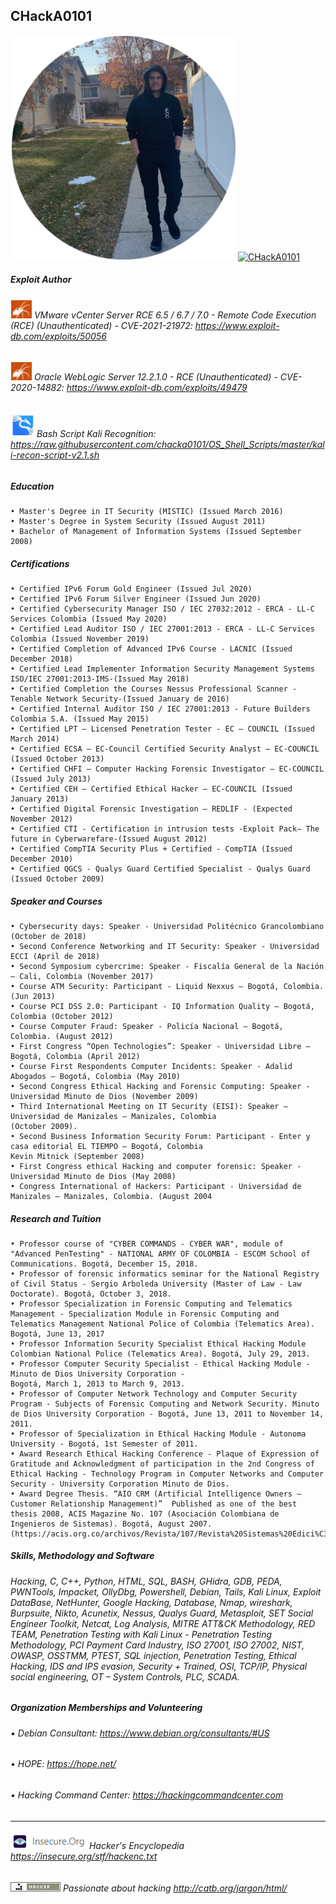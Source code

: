 ## CHackA0101
![Alt Text](https://github.com/chacka0101/Repository_CHackA0101/blob/master/chacka0101-github.png?raw=true)
[![CHackA0101](http://www.hackthebox.eu/badge/image/198382)](https://app.hackthebox.eu/profile/198382)
##### Exploit Author
###### ![Alt Text](https://github.com/chacka0101/Repository_CHackA0101/blob/master/exploit-db-1.png?raw=true) VMware vCenter Server RCE 6.5 / 6.7 / 7.0 - Remote Code Execution (RCE) (Unauthenticated) - CVE-2021-21972: https://www.exploit-db.com/exploits/50056
###### ![Alt Text](https://github.com/chacka0101/Repository_CHackA0101/blob/master/exploit-db-1.png?raw=true) Oracle WebLogic Server 12.2.1.0 - RCE (Unauthenticated) - CVE-2020-14882: https://www.exploit-db.com/exploits/49479
###### ![Alt Text](https://github.com/chacka0101/Repository_CHackA0101/blob/master/kali-icon-1.png?raw=true) Bash Script Kali Recognition: https://raw.githubusercontent.com/chacka0101/OS_Shell_Scripts/master/kali-recon-script-v2.1.sh
##### Education
```
• Master's Degree in IT Security (MISTIC) (Issued March 2016)
• Master's Degree in System Security (Issued August 2011)
• Bachelor of Management of Information Systems (Issued September 2008)
```
##### Certifications
```
• Certified IPv6 Forum Gold Engineer (Issued Jul 2020)
• Certified IPv6 Forum Silver Engineer (Issued Jun 2020)
• Certified Cybersecurity Manager ISO / IEC 27032:2012 - ERCA - LL-C Services Colombia (Issued May 2020)
• Certified Lead Auditor ISO / IEC 27001:2013 - ERCA - LL-C Services Colombia (Issued November 2019)
• Certified Completion of Advanced IPv6 Course - LACNIC (Issued December 2018)
• Certified Lead Implementer Information Security Management Systems ISO/IEC 27001:2013-IMS-(Issued May 2018)
• Certified Completion the Courses Nessus Professional Scanner - Tenable Network Security-(Issued January de 2016)
• Certified Internal Auditor ISO / IEC 27001:2013 - Future Builders Colombia S.A. (Issued May 2015)
• Certified LPT – Licensed Penetration Tester - EC – COUNCIL (Issued March 2014)
• Certified ECSA – EC-Council Certified Security Analyst – EC-COUNCIL (Issued October 2013)
• Certified CHFI – Computer Hacking Forensic Investigator – EC-COUNCIL (Issued July 2013)
• Certified CEH – Certified Ethical Hacker – EC-COUNCIL (Issued January 2013)
• Certified Digital Forensic Investigation – REDLIF - (Expected November 2012)
• Certified CTI - Certification in intrusion tests -Exploit Pack– The future in Cyberwarefare-(Issued August 2012)
• Certified CompTIA Security Plus + Certified - CompTIA (Issued December 2010)
• Certified QGCS - Qualys Guard Certified Specialist - Qualys Guard (Issued October 2009)
```
##### Speaker and Courses
```
• Cybersecurity days: Speaker - Universidad Politécnico Grancolombiano (October de 2018) 
• Second Conference Networking and IT Security: Speaker - Universidad ECCI (April de 2018) 
• Second Symposium cybercrime: Speaker - Fiscalía General de la Nación – Cali, Colombia (November 2017)
• Course ATM Security: Participant - Liquid Nexxus – Bogotá, Colombia. (Jun 2013)
• Course PCI DSS 2.0: Participant - IQ Information Quality – Bogotá, Colombia (October 2012)
• Course Computer Fraud: Speaker - Policía Nacional – Bogotá, Colombia. (August 2012)
• First Congress “Open Technologies”: Speaker - Universidad Libre – Bogotá, Colombia (April 2012)
• Course First Respondents Computer Incidents: Speaker - Adalid Abogados – Bogotá, Colombia (May 2010)
• Second Congress Ethical Hacking and Forensic Computing: Speaker - Universidad Minuto de Dios (November 2009) 
• Third International Meeting on IT Security (EISI): Speaker – Universidad de Manizales – Manizales, Colombia
(October 2009). 
• Second Business Information Security Forum: Participant - Enter y casa editorial EL TIEMPO – Bogotá, Colombia
Kevin Mitnick (September 2008) 
• First Congress ethical Hacking and computer forensic: Speaker - Universidad Minuto de Dios (May 2008) 
• Congress International of Hackers: Participant - Universidad de Manizales – Manizales, Colombia. (August 2004
```
##### Research and Tuition 
```
• Professor course of "CYBER COMMANDS - CYBER WAR", module of "Advanced PenTesting" - NATIONAL ARMY OF COLOMBIA - ESCOM School of Communications. Bogotá, December 15, 2018.
• Professor of forensic informatics seminar for the National Registry of Civil Status - Sergio Arboleda University (Master of Law - Law Doctorate). Bogotá, October 3, 2018.
• Professor Specialization in Forensic Computing and Telematics Management - Specialization Module in Forensic Computing and Telematics Management National Police of Colombia (Telematics Area). Bogotá, June 13, 2017
• Professor Information Security Specialist Ethical Hacking Module Colombian National Police (Telematics Area). Bogotá, July 29, 2013.
• Professor Computer Security Specialist - Ethical Hacking Module - Minuto de Dios University Corporation -
Bogotá, March 1, 2013 to March 9, 2013.
• Professor of Computer Network Technology and Computer Security Program - Subjects of Forensic Computing and Network Security. Minuto de Dios University Corporation - Bogotá, June 13, 2011 to November 14, 2011.
• Professor of Specialization in Ethical Hacking Module - Autonoma University - Bogotá, 1st Semester of 2011.
• Award Research Ethical Hacking Conference - Plaque of Expression of Gratitude and Acknowledgment of participation in the 2nd Congress of Ethical Hacking - Technology Program in Computer Networks and Computer Security - University Corporation Minuto de Dios.
• Award Degree Thesis. “AIO CRM (Artificial Intelligence Owners – Customer Relationship Management)”  Published as one of the best thesis 2008, ACIS Magazine No. 107 (Asociación Colombiana de Ingenieros de Sistemas). Bogotá, August 2007. (https://acis.org.co/archivos/Revista/107/Revista%20Sistemas%20Edici%C3%B3n%20107.pdf)
```
##### Skills, Methodology and Software
###### Hacking, C, C++, Python, HTML, SQL, BASH, GHidra, GDB, PEDA, PWNTools, Impacket, OllyDbg, Powershell, Debian, Tails, Kali Linux, Exploit DataBase, NetHunter, Google Hacking, Database, Nmap, wireshark, Burpsuite, Nikto, Acunetix, Nessus, Qualys Guard, Metasploit, SET Social Engineer Toolkit, Netcat, Log Analysis, MITRE ATT&CK Methodology, RED TEAM, Penetration Testing with Kali Linux - Penetration Testing Methodology, PCI Payment Card Industry, ISO 27001, ISO 27002, NIST, OWASP, OSSTMM, PTEST, SQL injection, Penetration Testing, Ethical Hacking, IDS and IPS evasion, Security + Trained, OSI, TCP/IP, Physical social engineering, OT – System Controls, PLC, SCADA.

##### Organization Memberships and Volunteering
###### •	Debian Consultant:  https://www.debian.org/consultants/#US
###### •	HOPE: https://hope.net/
###### •	Hacking Command Center: https://hackingcommandcenter.com
---
###### ![Alt Text](https://github.com/chacka0101/Repository_CHackA0101/blob/master/insecure.png) Hacker's Encyclopedia    https://insecure.org/stf/hackenc.txt 

###### ![Alt Text](https://github.com/chacka0101/Repository_CHackA0101/blob/master/hacker.png) Passionate about hacking    http://catb.org/jargon/html/ 
